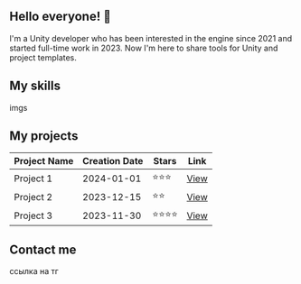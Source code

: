 ## Hello everyone! 👋

I'm a Unity developer who has been interested in the engine since 2021 and started full-time work in 2023. Now I'm here to share tools for Unity and project templates.


## My skills

imgs

## My projects

| Project Name | Creation Date | Stars | Link |
|--------------|---------------|-------|------|
| Project 1    | 2024-01-01    | ⭐⭐⭐   | [View](https://github.com/yourusername/project1) |
| Project 2    | 2023-12-15    | ⭐⭐    | [View](https://github.com/yourusername/project2) |
| Project 3    | 2023-11-30    | ⭐⭐⭐⭐  | [View](https://github.com/yourusername/project3) |

## Contact me

ссылка на тг


